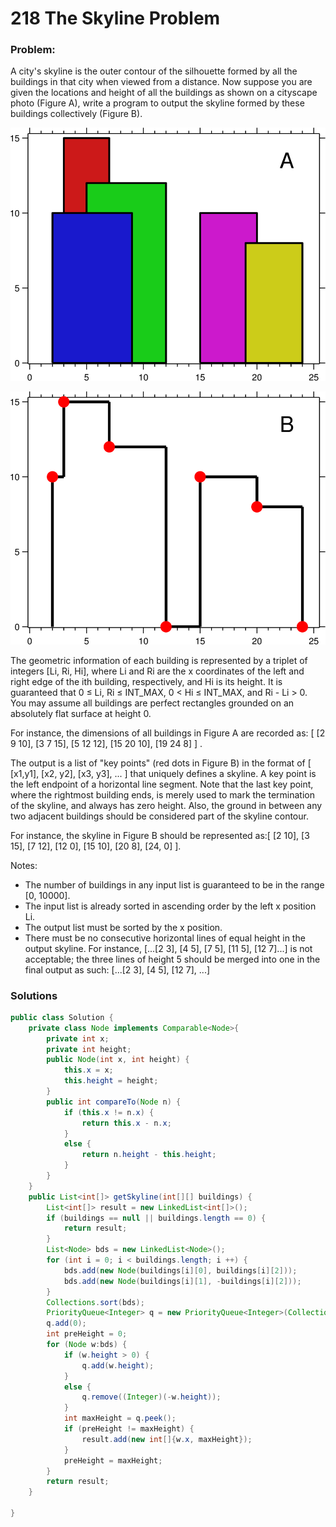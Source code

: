 # 218 The Skyline Problem

### Problem:

A city's skyline is the outer contour of the silhouette formed by all the buildings in that city when viewed from a distance. Now suppose you are given the locations and height of all the buildings as shown on a cityscape photo (Figure A), write a program to output the skyline formed by these buildings collectively (Figure B).

![](/assets/skyline1.jpg)

![](/assets/skyline2.jpg)

The geometric information of each building is represented by a triplet of integers [Li, Ri, Hi], where Li and Ri are the x coordinates of the left and right edge of the ith building, respectively, and Hi is its height. It is guaranteed that 0 ≤ Li, Ri ≤ INT_MAX, 0 < Hi ≤ INT_MAX, and Ri - Li > 0. You may assume all buildings are perfect rectangles grounded on an absolutely flat surface at height 0.

For instance, the dimensions of all buildings in Figure A are recorded as: [ [2 9 10], [3 7 15], [5 12 12], [15 20 10], [19 24 8] ] .

The output is a list of "key points" (red dots in Figure B) in the format of [ [x1,y1], [x2, y2], [x3, y3], ... ] that uniquely defines a skyline. A key point is the left endpoint of a horizontal line segment. Note that the last key point, where the rightmost building ends, is merely used to mark the termination of the skyline, and always has zero height. Also, the ground in between any two adjacent buildings should be considered part of the skyline contour.

For instance, the skyline in Figure B should be represented as:[ [2 10], [3 15], [7 12], [12 0], [15 10], [20 8], [24, 0] ].

Notes:

* The number of buildings in any input list is guaranteed to be in the range [0, 10000].
* The input list is already sorted in ascending order by the left x position Li.
* The output list must be sorted by the x position.
* There must be no consecutive horizontal lines of equal height in the output skyline. For instance, [...[2 3], [4 5], [7 5], [11 5], [12 7]...] is not acceptable; the three lines of height 5 should be merged into one in the final output as such: [...[2 3], [4 5], [12 7], ...]

### Solutions

```java
public class Solution {
    private class Node implements Comparable<Node>{
        private int x;
        private int height; 
        public Node(int x, int height) {
            this.x = x;
            this.height = height;
        }
        public int compareTo(Node n) {
            if (this.x != n.x) {
                return this.x - n.x;
            }
            else {
                return n.height - this.height;
            }
        }
    }
    public List<int[]> getSkyline(int[][] buildings) {
        List<int[]> result = new LinkedList<int[]>();
        if (buildings == null || buildings.length == 0) {
            return result;
        }
        List<Node> bds = new LinkedList<Node>();
        for (int i = 0; i < buildings.length; i ++) {
            bds.add(new Node(buildings[i][0], buildings[i][2]));
            bds.add(new Node(buildings[i][1], -buildings[i][2]));
        }
        Collections.sort(bds);
        PriorityQueue<Integer> q = new PriorityQueue<Integer>(Collections.reverseOrder());
        q.add(0);
        int preHeight = 0;
        for (Node w:bds) {
            if (w.height > 0) {
                q.add(w.height);
            }
            else {
                q.remove((Integer)(-w.height));
            }
            int maxHeight = q.peek();
            if (preHeight != maxHeight) {
                result.add(new int[]{w.x, maxHeight});
            }
            preHeight = maxHeight;
        }
        return result;
    }

}
```
